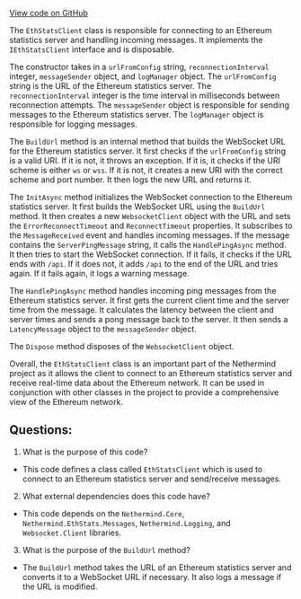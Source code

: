 [View code on GitHub](https://github.com/nethermindeth/nethermind/Nethermind.EthStats/Clients/EthStatsClient.cs)

The `EthStatsClient` class is responsible for connecting to an Ethereum statistics server and handling incoming messages. It implements the `IEthStatsClient` interface and is disposable. 

The constructor takes in a `urlFromConfig` string, `reconnectionInterval` integer, `messageSender` object, and `logManager` object. The `urlFromConfig` string is the URL of the Ethereum statistics server. The `reconnectionInterval` integer is the time interval in milliseconds between reconnection attempts. The `messageSender` object is responsible for sending messages to the Ethereum statistics server. The `logManager` object is responsible for logging messages.

The `BuildUrl` method is an internal method that builds the WebSocket URL for the Ethereum statistics server. It first checks if the `urlFromConfig` string is a valid URI. If it is not, it throws an exception. If it is, it checks if the URI scheme is either `ws` or `wss`. If it is not, it creates a new URI with the correct scheme and port number. It then logs the new URL and returns it.

The `InitAsync` method initializes the WebSocket connection to the Ethereum statistics server. It first builds the WebSocket URL using the `BuildUrl` method. It then creates a new `WebsocketClient` object with the URL and sets the `ErrorReconnectTimeout` and `ReconnectTimeout` properties. It subscribes to the `MessageReceived` event and handles incoming messages. If the message contains the `ServerPingMessage` string, it calls the `HandlePingAsync` method. It then tries to start the WebSocket connection. If it fails, it checks if the URL ends with `/api`. If it does not, it adds `/api` to the end of the URL and tries again. If it fails again, it logs a warning message.

The `HandlePingAsync` method handles incoming ping messages from the Ethereum statistics server. It first gets the current client time and the server time from the message. It calculates the latency between the client and server times and sends a pong message back to the server. It then sends a `LatencyMessage` object to the `messageSender` object.

The `Dispose` method disposes of the `WebsocketClient` object.

Overall, the `EthStatsClient` class is an important part of the Nethermind project as it allows the client to connect to an Ethereum statistics server and receive real-time data about the Ethereum network. It can be used in conjunction with other classes in the project to provide a comprehensive view of the Ethereum network.
## Questions: 
 1. What is the purpose of this code?
- This code defines a class called `EthStatsClient` which is used to connect to an Ethereum statistics server and send/receive messages.

2. What external dependencies does this code have?
- This code depends on the `Nethermind.Core`, `Nethermind.EthStats.Messages`, `Nethermind.Logging`, and `Websocket.Client` libraries.

3. What is the purpose of the `BuildUrl` method?
- The `BuildUrl` method takes the URL of an Ethereum statistics server and converts it to a WebSocket URL if necessary. It also logs a message if the URL is modified.
